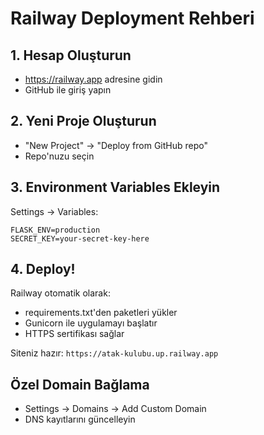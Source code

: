 # Railway Deployment Rehberi

## 1. Hesap Oluşturun
- https://railway.app adresine gidin
- GitHub ile giriş yapın

## 2. Yeni Proje Oluşturun
- "New Project" → "Deploy from GitHub repo"
- Repo'nuzu seçin

## 3. Environment Variables Ekleyin
Settings → Variables:
```
FLASK_ENV=production
SECRET_KEY=your-secret-key-here
```

## 4. Deploy!
Railway otomatik olarak:
- requirements.txt'den paketleri yükler
- Gunicorn ile uygulamayı başlatır
- HTTPS sertifikası sağlar

Siteniz hazır: `https://atak-kulubu.up.railway.app`

## Özel Domain Bağlama
- Settings → Domains → Add Custom Domain
- DNS kayıtlarını güncelleyin
